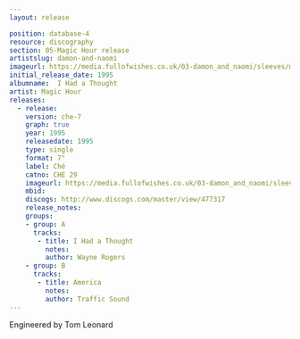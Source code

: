 ```yaml
---
layout: release

position: database-4
resource: discography
section: 05-Magic Hour release
artistslug: damon-and-naomi
imageurl: https://media.fullofwishes.co.uk/03-damon_and_naomi/sleeves/magic-hour-i-had-a-thought.jpg
initial_release_date: 1995
albumname:  I Had a Thought
artist: Magic Hour
releases:
  - release:
    version: che-7
    graph: true
    year: 1995
    releasedate: 1995
    type: single
    format: 7"
    label: Ché
    catno: CHE 29
    imageurl: https://media.fullofwishes.co.uk/03-damon_and_naomi/sleeves/magic-hour-i-had-a-thought.jpg
    mbid:
    discogs: http://www.discogs.com/master/view/477317
    release_notes:
    groups:
    - group: A
      tracks:
       - title: I Had a Thought
         notes:
         author: Wayne Rogers
    - group: B
      tracks:
       - title: America
         notes:
         author: Traffic Sound
---
```

Engineered by Tom Leonard
